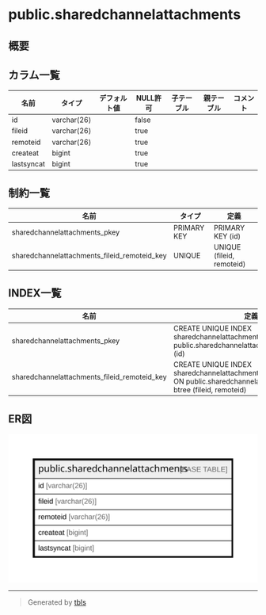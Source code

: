 # public.sharedchannelattachments

## 概要

## カラム一覧

| 名前         | タイプ         | デフォルト値       | NULL許可   | 子テーブル      | 親テーブル      | コメント     |
| ---------- | ----------- | ------------ | -------- | ---------- | ---------- | -------- |
| id         | varchar(26) |              | false    |            |            |          |
| fileid     | varchar(26) |              | true     |            |            |          |
| remoteid   | varchar(26) |              | true     |            |            |          |
| createat   | bigint      |              | true     |            |            |          |
| lastsyncat | bigint      |              | true     |            |            |          |

## 制約一覧

| 名前                                           | タイプ         | 定義                        |
| -------------------------------------------- | ----------- | ------------------------- |
| sharedchannelattachments_pkey                | PRIMARY KEY | PRIMARY KEY (id)          |
| sharedchannelattachments_fileid_remoteid_key | UNIQUE      | UNIQUE (fileid, remoteid) |

## INDEX一覧

| 名前                                           | 定義                                                                                                                                 |
| -------------------------------------------- | ---------------------------------------------------------------------------------------------------------------------------------- |
| sharedchannelattachments_pkey                | CREATE UNIQUE INDEX sharedchannelattachments_pkey ON public.sharedchannelattachments USING btree (id)                              |
| sharedchannelattachments_fileid_remoteid_key | CREATE UNIQUE INDEX sharedchannelattachments_fileid_remoteid_key ON public.sharedchannelattachments USING btree (fileid, remoteid) |

## ER図

![er](public.sharedchannelattachments.svg)

---

> Generated by [tbls](https://github.com/k1LoW/tbls)
